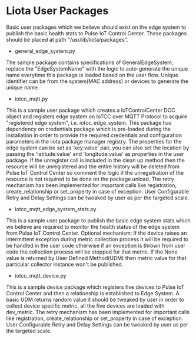 # Liota User Packages

Basic user packages which we believe should exist on the edge system to publish the basic health stats to Pulse IoT Control Center.
These packages should be placed at path "/usr/lib/liota/packages".

* general_edge_system.py

The sample package contains specifications of GeneralEdgeSystem, replace the "EdgeSystemName" with the logic to auto-generate the unique name everytime this package
is loaded based on the user flow. Unique identifier can be from the system(MAC address) or devices to generate the unique name.

* iotcc_mqtt.py

This is a sample user package which creates a IoTControlCenter DCC object and registers edge system on
IoTCC over MQTT Protocol to acquire "registered edge system", i.e. iotcc_edge_system. This package has dependency on credentials package
which is pre-loaded during the installation in order to provide the required credentials and configuration parameters in the liota package manager registry.
The properties for the edge system can be set as 'key:value' pair, you can also set the location by passing the
'latitude:value' and 'longitude:value' as properties in the user package.
If the unregister call is included in the clean up method then the resource will be unregistered and the entire history will be deleted
from Pulse IoT Control Center so comment the logic if the unregsitration of the resource is not required to be done on the package unload.
The retry mechanism has been implemented for important calls like registration, create_relationship or set_property in case of exception. User Configurable Retry and Delay Settings can be tweaked by user as per the targeted scale.

* iotcc_mqtt_edge_system_stats.py

This is a sample user package to publish the basic edge system stats which we believe are required to
monitor the health status of the edge system from Pulse IoT Control Center.
Optional mechanism: If the device raises an intermittent exception during metric collection process it will be required to be handled in the user code
otherwise if an exception is thrown from user code the collection process will be stopped for that metric.
If the None value is returned by User Defined Method(UDM) then metric value for that particular collector instance won't be published.

* iotcc_mqtt_device.py

This is a sample device package which registers five devices to Pulse IoT Control Center and then a relationship is established to Edge System.
A basic UDM returns random value it should be tweaked by user in order to collect device specific metric, all the five devices are loaded with dev_metric.
The retry mechanism has been implemented for important calls like registration, create_relationship or set_property in case of exception.
User Configurable Retry and Delay Settings can be tweaked by user as per the targeted scale.
